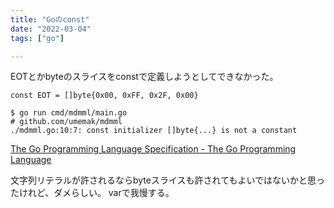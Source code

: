 ```yaml
---
title: "Goのconst"
date: "2022-03-04"
tags: ["go"]

---
```


EOTとかbyteのスライスをconstで定義しようとしてできなかった。

```
const EOT = []byte{0x00, 0xFF, 0x2F, 0x00}
```

```
$ go run cmd/mdmml/main.go 
# github.com/umemak/mdmml
./mdmml.go:10:7: const initializer []byte{...} is not a constant
```

[The Go Programming Language Specification - The Go Programming Language](https://go.dev/ref/spec#Constants)

文字列リテラルが許されるならbyteスライスも許されてもよいではないかと思ったけれど、ダメらしい。
varで我慢する。
